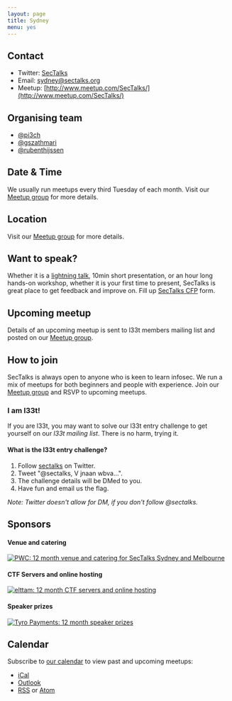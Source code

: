 ```yaml
---
layout: page
title: Sydney 
menu: yes
---
```


## Contact 

* Twitter: [SecTalks](https://twitter.com/sectalks)
* Email: [sydney@sectalks.org](mailto:sydney@sectalks.org)
* Meetup: [http://www.meetup.com/SecTalks/](http://www.meetup.com/SecTalks/)

## Organising team 

* [@pi3ch](https://twitter.com/pi3ch) 
* [@gszathmari](https://twitter.com/gszathmari)
* [@rubenthijssen](https://twitter.com/rubenthijssen)

## Date & Time 

We usually run meetups every third Tuesday of each month. Visit our [Meetup group](http://www.meetup.com/SecTalks/) for more details.

## Location 

Visit our [Meetup group](http://www.meetup.com/SecTalks/) for more details.

## Want to speak?

Whether it is a [lightning talk](https://en.wikipedia.org/wiki/Lightning_talk), 10min short presentation, or an hour long hands-on workshop, whether it is your first time to present, SecTalks is great place to get feedback and improve on.
Fill up [SecTalks CFP](http://j.mp/sectalkscfp) form.

## Upcoming meetup 

Details of an upcoming meetup is sent to l33t members mailing list 
and posted on our [Meetup group](http://www.meetup.com/SecTalks/).

## How to join

SecTalks is always open to anyone who is keen to learn infosec.
We run a mix of meetups for both beginners and people with experience.
Join our [Meetup group](http://www.meetup.com/SecTalks/) and
RSVP to upcoming meetups. 

### I am l33t!

If you are l33t, you may want
to solve our l33t entry challenge to get yourself
on our *l33t mailing list*. There is no harm, trying it.

#### What is the l33t entry challenge?

1. Follow [sectalks](https://twitter.com/sectalks) on Twitter.
1. Tweet "@sectalks, V jnaan wbva...".
1. The challenge details will be DMed to you.
1. Have fun and email us the flag.

*Note: Twitter doesn't allow for DM, if you don't follow @sectalks.*

## Sponsors
#### Venue and catering
<a href="http://www.pwc.com.au" 
   title="PWC: 12 month venue and catering for SecTalks Sydney and Melbourne.">
    <img src="{{ site.baseurl }}/images/sponsors/pwc.jpg" 
         alt="PWC: 12 month venue and catering for SecTalks Sydney and Melbourne" 
         class="sponsor">
</a>

#### CTF Servers and online hosting
<a href="https://www.elttam.com.au/?utm_source=sectalkhome&utm_medium=sponsor&utm_term=sectalks&utm_campaign=sectalks" 
   title="elttam: 12 month CTF servers and online hosting">
    <img src="{{ site.baseurl }}/images/sponsors/elttam_security.png" 
         alt="elttam: 12 month CTF servers and online hosting" 
         class="sponsor-med">
</a>

#### Speaker prizes
<a href="http://bit.ly/sectalkstyro" 
   title="Tyro Payments: 12 month speaker prizes">
    <img src="{{ site.baseurl }}/images/sponsors/tyro.png" 
         alt="Tyro Payments: 12 month speaker prizes" 
         class="sponsor">
</a>


## Calendar 

Subscribe to [our calendar](http://www.meetup.com/SecTalks/events/) to view past and upcoming meetups:

* [iCal](webcal://www.meetup.com/SecTalks/events/ical/)
* [Outlook](http://www.meetup.com/SecTalks/events/ical/)
* [RSS](http://www.meetup.com/SecTalks/events/rss/) or [Atom](http://www.meetup.com/SecTalks/events/atom/)
